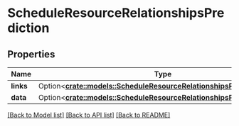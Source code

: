 # ScheduleResourceRelationshipsPrediction

## Properties

Name | Type | Description | Notes
------------ | ------------- | ------------- | -------------
**links** | Option<[**crate::models::ScheduleResourceRelationshipsPredictionLinks**](ScheduleResource_relationships_prediction_links.md)> |  | [optional]
**data** | Option<[**crate::models::ScheduleResourceRelationshipsPredictionData**](ScheduleResource_relationships_prediction_data.md)> |  | [optional]

[[Back to Model list]](../README.md#documentation-for-models) [[Back to API list]](../README.md#documentation-for-api-endpoints) [[Back to README]](../README.md)


